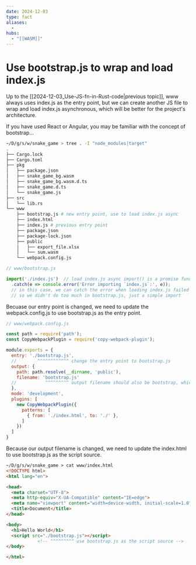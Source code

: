 ```yaml
---
date: 2024-12-03
type: fact
aliases:
  -
hubs:
  - "[[WASM]]"
---
```


# Use bootstrap.js to wrap and load index.js

Up to the [[2024-12-03_Use-JS-fn-in-Rust-code|previous topic]], www always uses index.js as the entry point, but we can create another JS file to wrap and load index.js asynchronous, which will be better for the project's architecture.

If you have used React or Angular, you may be familiar with the concept of bootstrap...

```bash
~/D/g/s/w/snake_game > tree . -I "node_modules|target"
.
├── Cargo.lock
├── Cargo.toml
├── pkg
│   ├── package.json
│   ├── snake_game_bg.wasm
│   ├── snake_game_bg.wasm.d.ts
│   ├── snake_game.d.ts
│   └── snake_game.js
├── src
│   └── lib.rs
└── www
    ├── bootstrap.js # new entry point, use to load index.js async
    ├── index.html
    ├── index.js # previous entry point
    ├── package.json
    ├── package-lock.json
    ├── public
    │   ├── export_file.xlsx
    │   └── sum.wasm
    └── webpack.config.js
```
```js
// www/bootstrap.js 

import('./index.js')  // load index.js async import() is a promise function
  .catch(e => console.error('Error importing `index.js`:', e));
  // in this case, we can catch the error when loading index.js failed
  // so we didn't do too much in bootstrap.js, just a simple import
```

Becuase our entry point is changed, we need to update the webpack.config.js to use bootstrap.js as the entry point.

```js
// www/webpack.config.js 

const path = require('path');
const CopyWebpackPlugin = require('copy-webpack-plugin');

module.exports = {
  entry: './bootstrap.js',
  //        ^^^^^^^^^^^^ change the entry point to bootstrap.js
  output: {
    path: path.resolve(__dirname, 'public'),
    filename: 'bootstrap.js'
  //           ^^^^^^^^^ output filename should also be bootstrap, which more meaningful
  },
  mode: 'development',
  plugins: [
    new CopyWebpackPlugin({
      patterns: [
        { from: './index.html', to: './' },
      ]
    })
  ]
}
```

Because our output filename is changed, we need to update the index.html to use bootstrap.js as the script source.

```html
~/D/g/s/w/snake_game > cat www/index.html 
<!DOCTYPE html>
<html lang="en">

<head>
  <meta charset="UTF-8">
  <meta http-equiv="X-UA-Compatible" content="IE=edge">
  <meta name="viewport" content="width=device-width, initial-scale=1.0">
  <title>Document</title>
</head>

<body>
  <h1>Hello World</h1>
  <script src="./bootstrap.js"></script>
            <!-- ^^^^^^^^^ use bootstrap.js as the script source -->
</body>

</html>
```

